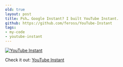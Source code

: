 ```yaml
---
old: true
layout: post
title: Psh… Google Instant? I built YouTube Instant.
github: https://github.com/feross/YouTube-Instant
tags:
- my-code
- youtube-instant
---
```


[![YouTube Instant](/images/youtube-instant-searchbox.png)](http://ytinstant.com)

Check it out: [YouTube Instant](http://ytinstant.com)